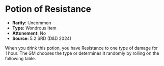 # Potion of Resistance

- **Rarity:** Uncommon
- **Type:** Wondrous Item
- **Attunement:** No
- **Source:** 5.2 SRD (D&D 2024)

When you drink this potion, you have Resistance to one type of damage for 1 hour. The GM chooses the type or determines it randomly by rolling on the following table.
